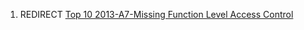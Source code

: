 1.  REDIRECT [Top 10 2013-A7-Missing Function Level Access
    Control](Top_10_2013-A7-Missing_Function_Level_Access_Control "wikilink")